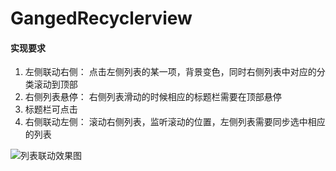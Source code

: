 # GangedRecyclerview


#### 实现要求

1. 左侧联动右侧：
点击左侧列表的某一项，背景变色，同时右侧列表中对应的分类滚动到顶部
2. 右侧列表悬停：
右侧列表滑动的时候相应的标题栏需要在顶部悬停
3. 标题栏可点击
4. 右侧联动左侧：
滚动右侧列表，监听滚动的位置，左侧列表需要同步选中相应的列表

![列表联动效果图](http://orbm62bsw.bkt.clouddn.com/%E5%88%97%E8%A1%A8%E8%81%94%E5%8A%A8.gif)
